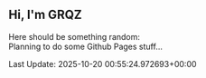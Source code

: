 ## Hi, I'm GRQZ
Here should be something random:  
Planning to do some Github Pages stuff...


Last Update: 2025-10-20 00:55:24.972693+00:00
